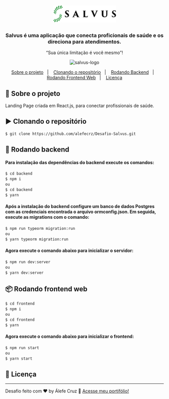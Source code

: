 <h1 align="center">
    <img alt="salvus-logo" src="assets/logo.svg" width="200px" />
</h1>
<div  align="center">
  <h3>
    Salvus é uma aplicação que conecta proficionais de saúde e os direciona para atendimentos. <br />
  </h3>
</div>
<p align="center">“Sua única limitação é você mesmo”!</blockquote>

<p align="center">
  <img alt="salvus-logo" src="assets/final.gif" width="1000px" />
</p>

<p align="center">
  <a href="#rocket-sobre-o-projeto">Sobre o projeto</a>&nbsp;&nbsp;&nbsp;|&nbsp;&nbsp;&nbsp;
  <a href="#arrow_forward-clonando-o-repositório">Clonando o repositório</a>&nbsp;&nbsp;&nbsp;|&nbsp;&nbsp;&nbsp;
  <a href="#wrench-rodando-backend">Rodando Backend</a>&nbsp;&nbsp;&nbsp;|&nbsp;&nbsp;&nbsp;
  <a href="#package-rodando-frontend-web">Rodando Frontend Web</a>&nbsp;&nbsp;&nbsp;|&nbsp;&nbsp;&nbsp;
  <a href="#memo-licença">Licença</a>
</p>

## :rocket: Sobre o projeto

Landing Page criada em React.js, para conectar profissionais de saúde.


## :arrow_forward: Clonando o repositório

```sh
$ git clone https://github.com/alefecrz/Desafio-Salvus.git
```

## :wrench: Rodando backend

#### Para instalação das dependências do backend execute os comandos:
```sh
$ cd backend
$ npm i
ou
$ cd backend
$ yarn
```
#### Após a instalação do backend configure um banco de dados Postgres com as credenciais encontrada o arquivo ormconfig.json. Em seguida, execute as migrations com o comando:
```sh
$ npm run typeorm migration:run
ou
$ yarn typeorm migration:run
```

#### Agora execute o comando abaixo para inicializar o servidor:
```sh
$ npm run dev:server
ou
$ yarn dev:server
```


## :package: Rodando frontend web

```sh
$ cd frontend
$ npm i 
ou
$ cd frontend
$ yarn
```

#### Agora execute o comando abaixo para inicializar o frontend:
```sh
$ npm run start
ou
$ yarn start
```

## :memo: Licença

---

Desafio feito com ♥ by Álefe Cruz :wave: [Acesse meu portifólio!](https://www.alefecruz.com/)

